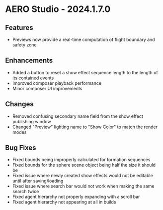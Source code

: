# AERO Studio - 2024.1.7.0

## Features

- Previews now provide a real-time computation of flight boundary and safety zone

## Enhancements

- Added a button to reset a show effect sequence length to the length of its contained events
- Improved composer playback performance
- Minor composer UI improvements

## Changes

- Removed confusing secondary name field from the show effect publishing window
- Changed "Preview" lighting name to "Show Color" to match the render modes

## Bug Fixes

- Fixed bounds being improperly calculated for formation sequences
- Fixed bounds for the sphere scene object being half the size it should be
- Fixed issue where newly created show effects would not be editable until after saving/loading
- Fixed issue where search bar would not work when making the same search twice
- Fixed agent hierarchy not properly expanding with a scroll bar
- Fixed agent hierarchy not appearing at all in builds
